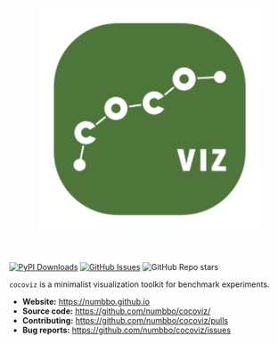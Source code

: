<h1 align="center">
<img src="cocoviz.svg" width="400">
</h1><br>

[![PyPI Downloads](https://img.shields.io/pypi/dm/cocoviz.svg?label=PyPI%20downloads)](https://pypi.org/project/cocoviz/)
[![GitHub Issues](https://img.shields.io/github/issues/numbbo/cocoviz)](https://github.com/numbbo/cocoviz/issues)
![GitHub Repo stars](https://img.shields.io/github/stars/numbbo/cocoviz?style=flat)

`cocoviz` is a minimalist visualization toolkit for benchmark experiments.

- **Website:** https://numbbo.github.io
- **Source code:** https://github.com/numbbo/cocoviz/
- **Contributing:** https://github.com/numbbo/cocoviz/pulls
- **Bug reports:** https://github.com/numbbo/cocoviz/issues
